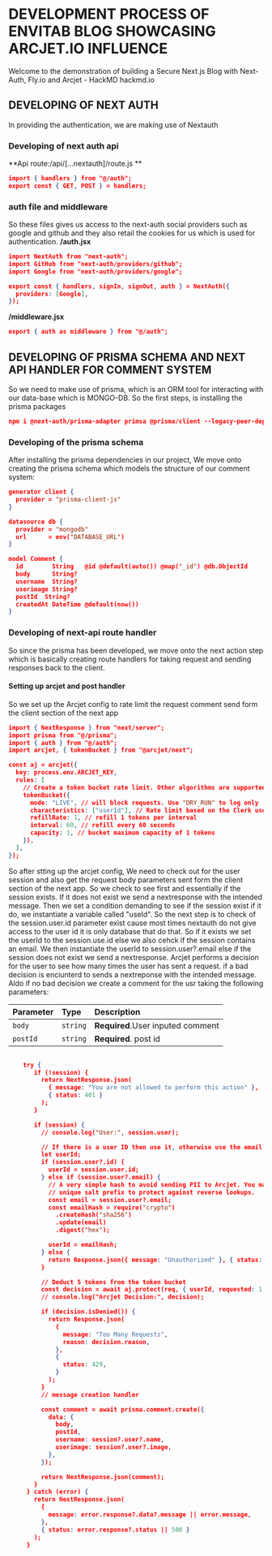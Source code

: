 # DEVELOPMENT PROCESS OF ENVITAB BLOG SHOWCASING ARCJET.IO INFLUENCE

Welcome to the demonstration of building a Secure Next.js Blog with Next-Auth, Fly.io and Arcjet - HackMD hackmd.io

## DEVELOPING OF NEXT AUTH

In providing the authentication, we are making use of Nextauth

### Developing of next auth api

**Api route:/api/[...nextauth]/route.js **

```json
import { handlers } from "@/auth";
export const { GET, POST } = handlers;

```

### auth file and middleware

So these files gives us access to the next-auth social providers such as google and github and they also retail the cookies for us which is used for authentication.
**/auth.jsx**

```json
import NextAuth from "next-auth";
import GitHub from "next-auth/providers/github";
import Google from "next-auth/providers/google";

export const { handlers, signIn, signOut, auth } = NextAuth({
  providers: [Google],
});

```

**/middleware.jsx**

```json
export { auth as middleware } from "@/auth";

```

## DEVELOPING OF PRISMA SCHEMA AND NEXT API HANDLER FOR COMMENT SYSTEM

So we need to make use of prisma, which is an ORM tool for interacting with our data-base which is MONGO-DB. So the first steps, is installing the prisma packages

```json
npm i @next-auth/prisma-adapter primsa @prisma/client --legacy-peer-deps

```

### Developing of the prisma schema

After installing the prisma dependencies in our project, We move onto creating the prisma schema which models the structure of our comment system:

```json
generator client {
  provider = "prisma-client-js"
}

datasource db {
  provider = "mongodb"
  url      = env("DATABASE_URL")
}

model Comment {
  id        String   @id @default(auto()) @map("_id") @db.ObjectId
  body      String?
  username  String?
  userimage String?
  postId  String?
  createdAt DateTime @default(now())
}

```

### Developing of next-api route handler

So since the prisma has been developed, we move onto the next action step which is basically creating route handlers for taking request and sending responses back to the client.

#### Setting up arcjet and post handler

So we set up the Arcjet config to rate limit the request comment send form the client section of the next app

```json
import { NextResponse } from "next/server";
import prisma from "@/prisma";
import { auth } from "@/auth";
import arcjet, { tokenBucket } from "@arcjet/next";

const aj = arcjet({
  key: process.env.ARCJET_KEY,
  rules: [
    // Create a token bucket rate limit. Other algorithms are supported.
    tokenBucket({
      mode: "LIVE", // will block requests. Use "DRY_RUN" to log only
      characteristics: ["userId"], // Rate limit based on the Clerk userId
      refillRate: 1, // refill 1 tokens per interval
      interval: 60, // refill every 60 seconds
      capacity: 1, // bucket maximum capacity of 1 tokens
    }),
  ],
});
```

So after stting up the arcjet config, We need to check out for the user session and also get the request body parameters sent form the client section of the next app. So we check to see first and essentially if the session exists. If it does not exist we send a nextresponse with the intended message. Then we set a condition demanding to see if the session exist if it do, we instantiate a variable called "useId". So the next step is to check of the session.user.id parameter exist cause most times nextauth do not give access to the user id it is only database that do that. So if it exists we set the userId to the session.use.id else we also cehck if the session contains an email. We then instantiate the userId to session.user?.email else if the session does not exist we send a nextresponse. Arcjet performs a decision for the user to see how many times the user has sent a request. if a bad decision is enciunterd to sends a nextreponse with the intended message. Aldo if no bad decision we create a comment for the usr taking the following parameters:

| Parameter | Type     | Description                       |
| :-------- | :------- | :-------------------------------- |
| `body`    | `string` | **Required**.User inputed comment |
| `postId`  | `string` | **Required**. post id             |

```json

    try {
       if (!session) {
         return NextResponse.json(
           { message: "You are not allowed to perform this action" },
           { status: 401 }
         );
       }

       if (session) {
         // console.log("User:", session.user);

         // If there is a user ID then use it, otherwise use the email
         let userId;
         if (session.user?.id) {
           userId = session.user.id;
         } else if (session.user?.email) {
           // A very simple hash to avoid sending PII to Arcjet. You may wish to add a
           // unique salt prefix to protect against reverse lookups.
           const email = session.user?.email;
           const emailHash = require("crypto")
             .createHash("sha256")
             .update(email)
             .digest("hex");

           userId = emailHash;
         } else {
           return Response.json({ message: "Unauthorized" }, { status: 401 });
         }

         // Deduct 5 tokens from the token bucket
         const decision = await aj.protect(req, { userId, requested: 1 });
         // console.log("Arcjet Decision:", decision);

         if (decision.isDenied()) {
           return Response.json(
             {
               message: "Too Many Requests",
               reason: decision.reason,
             },
             {
               status: 429,
             }
           );
         }
         // message creation handler

         const comment = await prisma.comment.create({
           data: {
             body,
             postId,
             username: session?.user?.name,
             userimage: session?.user?.image,
           },
         });

         return NextResponse.json(comment);
       }
     } catch (error) {
       return NextResponse.json(
         {
           message: error.response?.data?.message || error.message,
         },
         { status: error.response?.status || 500 }
       );
     }
```


